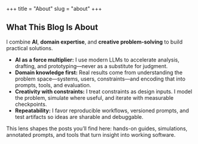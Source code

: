 +++
title = "About"
slug  = "about"
+++

## What This Blog Is About

I combine **AI**, **domain expertise**, and **creative problem-solving**
to build practical solutions.

- **AI as a force multiplier:** I use modern LLMs to accelerate analysis,
  drafting, and prototyping—never as a substitute for judgment.
- **Domain knowledge first:** Real results come from understanding the
  problem space—systems, users, constraints—and encoding that into prompts,
  tools, and evaluation.
- **Creativity with constraints:** I treat constraints as design inputs.
  I model the problem, simulate where useful, and iterate with measurable
  checkpoints.
- **Repeatability:** I favor reproducible workflows, versioned prompts,
  and test artifacts so ideas are sharable and debuggable.

This lens shapes the posts you’ll find here: hands-on guides, simulations,
annotated prompts, and tools that turn insight into working software.
